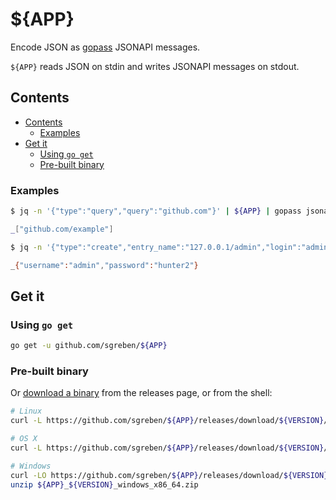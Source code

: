 # ${APP}

Encode JSON as [gopass](github.com/gopasspw/gopass) JSONAPI messages.

`${APP}` reads JSON on stdin and writes JSONAPI messages on stdout.

## Contents

- [Contents](#contents)
  - [Examples](#examples)
- [Get it](#get-it)
  - [Using `go get`](#using-go-get)
  - [Pre-built binary](#pre-built-binary)

### Examples

```sh
$ jq -n '{"type":"query","query":"github.com"}' | ${APP} | gopass jsonapi listen

_["github.com/example"]
```

```sh
$ jq -n '{"type":"create","entry_name":"127.0.0.1/admin","login":"admin","password":"hunter2"}' | ${APP} | gopass jsonapi listen

_{"username":"admin","password":"hunter2"}
```

## Get it

### Using `go get`

```sh
go get -u github.com/sgreben/${APP}
```

### Pre-built binary

Or [download a binary](https://github.com/sgreben/${APP}/releases/latest) from the releases page, or from the shell:

```sh
# Linux
curl -L https://github.com/sgreben/${APP}/releases/download/${VERSION}/${APP}_${VERSION}_linux_x86_64.tar.gz | tar xz

# OS X
curl -L https://github.com/sgreben/${APP}/releases/download/${VERSION}/${APP}_${VERSION}_osx_x86_64.tar.gz | tar xz

# Windows
curl -LO https://github.com/sgreben/${APP}/releases/download/${VERSION}/${APP}_${VERSION}_windows_x86_64.zip
unzip ${APP}_${VERSION}_windows_x86_64.zip
```
